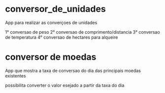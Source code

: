 # conversor_de_unidades
 App para realizar as converçoes de unidades 

 1° conversao de peso
 2° conversao de comprimento/distancia
 3° conversao de temperatura 
 4° conversao de hectares para alqueire

 # conversor de moedas
 App que mostra a taxa de conversao do dia das principais moedas existentes 
 
 possibilita converter o valor esejado a partir da taxa do dia 

 


